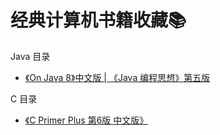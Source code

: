 # 经典计算机书籍收藏📚

Java 目录
* [《On Java 8》中文版 | 《Java 编程思想》第五版](https://lingcoder.github.io/OnJava8)

C 目录
* [《C Primer Plus 第6版 中文版》](books/C-Primer-Plus-第6版-中文版.pdf)